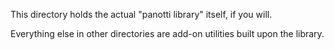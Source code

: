 This directory holds the actual "panotti library" itself, if you will. 

Everything else in other directories are add-on utilities built upon the library.

